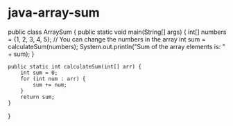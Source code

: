 # java-array-sum
public class ArraySum {
    public static void main(String[] args) {
        int[] numbers = {1, 2, 3, 4, 5}; // You can change the numbers in the array
        int sum = calculateSum(numbers);
        System.out.println("Sum of the array elements is: " + sum);
    }

    public static int calculateSum(int[] arr) {
        int sum = 0;
        for (int num : arr) {
            sum += num;
        }
        return sum;
    }
}
